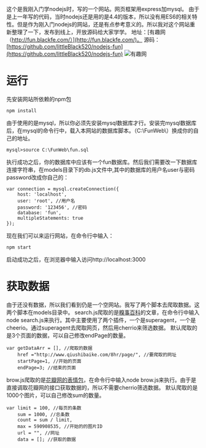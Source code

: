 
这个是我刚入门学nodejs时，写的一个网站。网页框架用express加mysql。
由于是上一年写的代码，当时nodejs还是用的是4.4的版本，所以没有用ES6的相关特性。但是作为刚入门nodejs的网站，还是有点参考意义的。所以我对这个网站重新整理了一下，发布到线上，开放源码给大家学学。
地址：[有趣网（http://fun.blackfe.com/）](http://fun.blackfe.com/)。
源码：[https://github.com/littleBlack520/nodejs-fun](https://github.com/littleBlack520/nodejs-fun)
![有趣网](web.jpg)

# 运行
先安装网站所依赖的npm包  

```
npm install
```

由于使用的是mysql，所以你必须先安装mysql数据库才行。安装完mysql数据库后，在mysql的命令行中，载入本网站的数据库脚本。（C:\FunWeb\）换成你的自己的地址。

```
mysql>source C:\FunWeb\fun.sql
```

执行成功之后，你的数据库中应该有一个fun数据库。然后我们需要改一下数据库连接字符串，在models目录下的db.js文件中,其中的数据库的用户名user与密码password改成你自己的：

```
var connection = mysql.createConnection({
    host: 'localhost',
    user: 'root', //用户名
    password: '123456', //密码
    database: 'fun',
    multipleStatements: true
});
```

现在我们可以来运行网站，在命令行中输入：

```
npm start
```

启动成功之后，在浏览器中输入访问http://localhost:3000

# 获取数据
由于还没有数据，所以我们看到仍是一个空网站。我写了两个脚本去爬取数据。这两个脚本在models目录中。
search.js爬取的是[糗事百科](http://www.qiushibaike.com/)的文章，在命令行中输入node search.js来执行。其中主要使用了两个插件，一个是superagent，一个是cheerio。通过superagent去爬取网页，然后用cherrio来筛选数据。
默认爬取的是3个页面的数据，可以自己修改endPage的数量。

```
var getDataArr = [], //爬取的数据
    href ="http://www.qiushibaike.com/8hr/page/", //要爬取的网址
    startPage=1, //开始的页面
    endPage=3; //结束的页面
```

brow.js爬取的是[花瓣网的表情包](http://huaban.com/boards/16886057//?md=newbn&funny)，在命令行中输入node brow.js来执行。由于是直接调取花瓣网的接口获取数据的，所以不需要cherrio筛选数据。
默认爬取的是1000个图片，可以自己修改sum的数量。

```
var limit = 100, //每页的条数
    sum = 1000, //总条数
    count = sum / limit,
    max = 590908535, //开始的的图片ID
    url = "", //网址
    data = []; //获取的数据
```